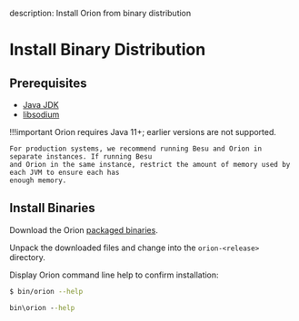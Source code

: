 description: Install Orion from binary distribution
<!--- END of page meta data -->

# Install Binary Distribution

## Prerequisites

* [Java JDK](http://www.oracle.com/technetwork/java/javase/downloads/index.html)
* [libsodium](Dependencies.md)

!!!important
    Orion requires Java 11+; earlier versions are not supported.
    
    For production systems, we recommend running Besu and Orion in separate instances. If running Besu 
    and Orion in the same instance, restrict the amount of memory used by each JVM to ensure each has 
    enough memory. 
    
## Install Binaries

Download the Orion [packaged binaries](https://bintray.com/consensys/binaries/orion/_latestVersion#files).

Unpack the downloaded files and change into the `orion-<release>` directory. 

Display Orion command line help to confirm installation: 

```bash tab="Linux/macOS"
$ bin/orion --help
```

```bat tab="Windows"
bin\orion --help
```